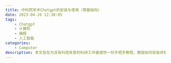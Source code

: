 ```yaml
---
title: 中科院学术Chatgpt的安装与使用（零基础向）
date: 2023-04-26 12:38:05
tags: 
    - Chatgpt
    - 计算机
    - 编程
    - 人工智能
categories: 
    - Computer
description: 本文旨在为没有科班背景的科研工作者提供一份手把手教程，教授如何安装并使用功能强大的中科院学术Chatgpt。对于那些没有编程或技术背景的用户来说，安装和使用科研工具可能会稍显困难。因此，我们将尽力详细说明每一个步骤，确保每个人都能轻松地安装和使用该工具，从而提高科研效率。
---
```

